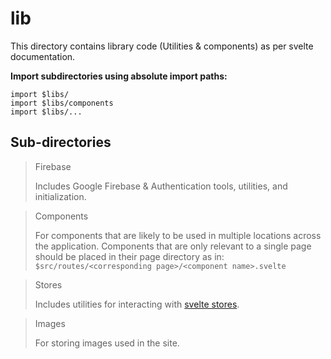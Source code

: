 # lib

This directory contains library code (Utilities & components) as per svelte documentation.

**Import subdirectories using absolute import paths:**

```
import $libs/
import $libs/components
import $libs/...
```

## Sub-directories

> Firebase
>
> Includes Google Firebase & Authentication tools, utilities, and initialization.

> Components
>
> For components that are likely to be used in multiple locations across the application. Components that are only relevant to a single page should be placed in their page directory as in: `$src/routes/<corresponding page>/<component name>.svelte`

> Stores
>
> Includes utilities for interacting with <a href='https://svelte.dev/docs/svelte-store'>svelte stores</a>.

> Images
>
> For storing images used in the site.
